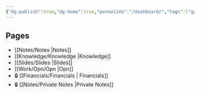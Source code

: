 ```yaml
---
{"dg-publish":true,"dg-home":true,"permalink":"/dashboard/","tags":["gardenEntry"],"dgPassFrontmatter":true,"noteIcon":"📝"}
---
```


## Pages
- [[Notes/Notes \|Notes]]
- [[Knowledge/Knowledge \|Knowledge]]
- [[Slides/Slides \|Slides]]
- [[Work/Opn/Opn \|Opn]]
- 🔒 [[Financials/Financials \| Financials]]
- 🔒 [[Notes/Private Notes \|Private Notes]]
